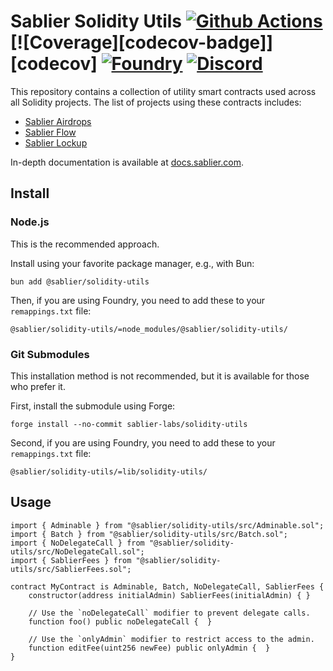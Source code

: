 # Sablier Solidity Utils [![Github Actions][gha-badge]][gha] [![Coverage][codecov-badge]][codecov] [![Foundry][foundry-badge]][foundry] [![Discord][discord-badge]][discord]

[gha]: https://github.com/sablier-labs/v2-core/actions
[gha-badge]: https://github.com/sablier-labs/v2-core/actions/workflows/ci.yml/badge.svg
[discord]: https://discord.gg/bSwRCwWRsT
[discord-badge]: https://img.shields.io/discord/659709894315868191
[foundry]: https://getfoundry.sh
[foundry-badge]: https://img.shields.io/badge/Built%20with-Foundry-FFDB1C.svg

This repository contains a collection of utility smart contracts used across all Solidity projects. The list of projects
using these contracts includes:

- [Sablier Airdrops](https://github.com/sablier-labs/airdrops/)
- [Sablier Flow](https://github.com/sablier-labs/flow/)
- [Sablier Lockup](https://github.com/sablier-labs/lockup/)

In-depth documentation is available at [docs.sablier.com](https://docs.sablier.com).

## Install

### Node.js

This is the recommended approach.

Install using your favorite package manager, e.g., with Bun:

```shell
bun add @sablier/solidity-utils
```

Then, if you are using Foundry, you need to add these to your `remappings.txt` file:

```text
@sablier/solidity-utils/=node_modules/@sablier/solidity-utils/
```

### Git Submodules

This installation method is not recommended, but it is available for those who prefer it.

First, install the submodule using Forge:

```shell
forge install --no-commit sablier-labs/solidity-utils
```

Second, if you are using Foundry, you need to add these to your `remappings.txt` file:

```text
@sablier/solidity-utils/=lib/solidity-utils/
```

## Usage

```solidity
import { Adminable } from "@sablier/solidity-utils/src/Adminable.sol";
import { Batch } from "@sablier/solidity-utils/src/Batch.sol";
import { NoDelegateCall } from "@sablier/solidity-utils/src/NoDelegateCall.sol";
import { SablierFees } from "@sablier/solidity-utils/src/SablierFees.sol";

contract MyContract is Adminable, Batch, NoDelegateCall, SablierFees {
    constructor(address initialAdmin) SablierFees(initialAdmin) { }

    // Use the `noDelegateCall` modifier to prevent delegate calls.
    function foo() public noDelegateCall {  }

    // Use the `onlyAdmin` modifier to restrict access to the admin.
    function editFee(uint256 newFee) public onlyAdmin {  }
}
```
